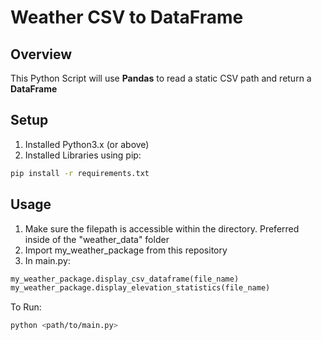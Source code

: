 # Weather CSV to DataFrame
## Overview
This Python Script will use **Pandas** to read a static CSV path and return a **DataFrame**

## Setup
1. Installed Python3.x (or above)
2. Installed Libraries using pip:
```bash
pip install -r requirements.txt
```

## Usage
1. Make sure the filepath is accessible within the directory. Preferred inside of the "weather_data" folder
2. Import my_weather_package from this repository
3. In main.py:          
```python
my_weather_package.display_csv_dataframe(file_name)
my_weather_package.display_elevation_statistics(file_name)
```

To Run:
```bash
python <path/to/main.py> 
```


